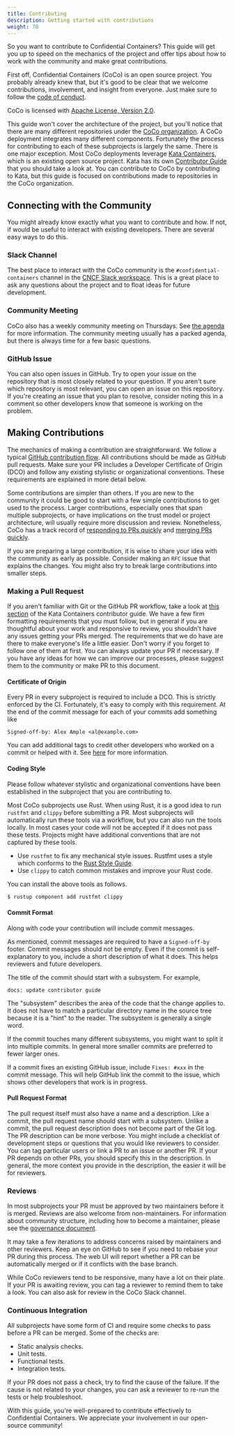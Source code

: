 ```yaml
---
title: Contributing
description: Getting started with contributions 
weight: 70
---
```

So you want to contribute to Confidential Containers?
This guide will get you up to speed on the mechanics of the project
and offer tips about how to work with the community and make great
contributions.

First off, Confidential Containers (CoCo) is an open source project.
You probably already knew that, but it's good to be clear
that we welcome contributions, involvement, and insight from everyone.
Just make sure to follow the [code of conduct](CODE_OF_CONDUCT.md).

CoCo is licensed with [Apache License, Version 2.0](https://www.apache.org/licenses/LICENSE-2.0).

This guide won't cover the architecture of the project, but you'll notice
that there are many different repositories under the [CoCo
organization](https://github.com/confidential-containers).
A CoCo deployment integrates many different components.
Fortunately the process for contributing to each of these subprojects
is largely the same.
There is one major exception. Most CoCo deployments leverage [Kata Containers](https://github.com/kata-containers),
which is an existing open source project. Kata has its own [Contributor Guide](https://github.com/kata-containers/community/blob/main/CONTRIBUTING.md)
that you should take a look at.
You can contribute to CoCo by contributing to Kata, but this guide is focused on
contributions made to repositories in the CoCo organization.

## Connecting with the Community

You might already know exactly what you want to contribute and how.
If not, if would be useful to interact with existing developers.
There are several easy ways to do this.

### Slack Channel

The best place to interact with the CoCo community is the
`#confidential-containers` channel in the [CNCF Slack workspace](https://slack.cncf.io/).
This is a great place to ask any questions about the project
and to float ideas for future development.

### Community Meeting

CoCo also has a weekly community meeting on Thursdays.
See [the agenda](https://docs.google.com/document/d/1E3GLCzNgrcigUlgWAZYlgqNTdVwiMwCRTJ0QnJhLZGA/)
for more information.
The community meeting usually has a packed agenda, but there is always time
for a few basic questions.

### GitHub Issue

You can also open issues in GitHub.
Try to open your issue on the repository that is most closely related
to your question.
If you aren't sure which repository is most relevant, you can open an issue
on this repository.
If you're creating an issue that you plan to resolve, consider noting this in
a comment so other developers know that someone is working on the problem.

## Making Contributions

The mechanics of making a contribution are straightforward.
We follow a typical [GitHub contribution flow](https://guides.github.com/introduction/flow/).
All contributions should be made as GitHub pull requests.
Make sure your PR includes a Developer Certificate of Origin (DCO)
and follow any existing stylistic or organizational conventions.
These requirements are explained in more detail below.

Some contributions are simpler than others.
If you are new to the community it could be good to start with
a few simple contributions to get used to the process.
Larger contributions, especially ones that span multiple subprojects,
or have implications on the trust model or project architecture,
will usually require more discussion and review.
Nonetheless, CoCo has a track record of [responding to PRs quickly](https://confidentialcontainers.devstats.cncf.io/d/10/pr-time-to-engagement)
and [merging PRs quickly](https://confidentialcontainers.devstats.cncf.io/d/16/opened-to-merged).

If you are preparing a large contribution, it is wise to share your idea
with the community as early as possible. Consider making an `RFC` issue
that explains the changes. You might also try to break large contributions
into smaller steps.

### Making a Pull Request

If you aren't familiar with Git or the GitHub PR workflow, take a look at [this section](https://github.com/kata-containers/community/blob/main/CONTRIBUTING.md#github-workflow)
of the Kata Containers contributor guide.
We have a few firm formatting requirements that you must follow,
but in general if you are thoughtful about your work and responsive to review,
you shouldn't have any issues getting your PRs merged.
The requirements that we do have are there to make everyone's life a little easier.
Don't worry if you forget to follow one of them at first.
You can always update your PR if necessary.
If you have any ideas for how we can improve our processes,
please suggest them to the community or make PR to this document.

#### Certificate of Origin

Every PR in every subproject is required to include a DCO.
This is strictly enforced by the CI.
Fortunately, it's easy to comply with this requirement.
At the end of the commit message for each of your commits add something like
```
Signed-off-by: Alex Ample <al@example.com>
```
You can add additional tags to credit other developers who worked on a commit
or helped with it.
See [here](https://ltsi.linuxfoundation.org/software/signed-off-process/)
for more information.


#### Coding Style

Please follow whatever stylistic and organizational conventions have been
established in the subproject that you are contributing to.

Most CoCo subprojects use Rust. When using Rust, it is a good idea to run `rustfmt` and `clippy`
before submitting a PR.
Most subprojects will automatically run these tools via a workflow,
but you can also run the tools locally.
In most cases your code will not be accepted if it does not pass these tests.
Projects might have additional conventions that are not captured by these tools.

* Use `rustfmt` to fix any mechanical style issues. Rustfmt uses a style which conforms to the
[Rust Style Guide](https://doc.rust-lang.org/nightly/style-guide/).
* Use `clippy` to catch common mistakes and improve your Rust code.

You can install the above tools as follows.

```sh
$ rustup component add rustfmt clippy
```


#### Commit Format

Along with code your contribution will include commit messages.

As mentioned, commit messages are required to have a `Signed-off-by` footer.
Commit messages should not be empty.
Even if the commit is self-explanatory to you, include a short description of
what it does.
This helps reviewers and future developers.

The title of the commit should start with a subsystem. For example,
```
docs: update contributor guide
```
The "subsystem" describes the area of the code that the change applies to.
It does not have to match a particular directory name in the source tree
because it is a "hint" to the reader. The subsystem is generally a single
word.

If the commit touches many different subsystems, you might want to
split it into multiple commits.
In general more smaller commits are preferred to fewer larger ones.

If a commit fixes an existing GitHub issue, include `Fixes: #xxx` in the commit message.
This will help GitHub link the commit to the issue, which shows other developers that
work is in progress.

#### Pull Request Format

The pull request itself must also have a name and a description.
Like a commit, the pull request name should start with a subsystem.
Unlike a commit, the pull request description does not become part of
the Git log.
The PR description can be more verbose. You might include a checklist of development steps
or questions that you would like reviewers to consider.
You can tag particular users or link a PR to an issue or another PR.
If your PR depends on other PRs, you should specify this in the description.
In general, the more context you provide in the description, the easier it will be for reviewers.


### Reviews

In most subprojects your PR must be approved by two maintainers before it is merged.
Reviews are also welcome from non-maintainers.
For information about community structure, including how to become a maintainer,
please see the [governance document](https://github.com/confidential-containers/confidential-containers/blob/main/governance.md).

It may take a few iterations to address concerns raised by maintainers and other reviewers.
Keep an eye on GitHub to see if you need to rebase your PR during this process.
The web UI will report whether a PR can be automatically merged or if it conflicts
with the base branch.

While CoCo reviewers tend to be responsive, many have a lot on their plate.
If your PR is awaiting review, you can tag a reviewer to remind them to take a look.
You can also ask for review in the CoCo Slack channel.

### Continuous Integration

All subprojects have some form of CI and require some checks to
pass before a PR can be merged.
Some of the checks are:

- Static analysis checks.
- Unit tests.
- Functional tests.
- Integration tests.

If your PR does not pass a check, try to find the cause of the failure.
If the cause is not related to your changes, you can ask a reviewer to re-run
the tests or help troubleshoot.


With this guide, you're well-prepared to contribute effectively to Confidential Containers. We appreciate your involvement in our open-source community!
